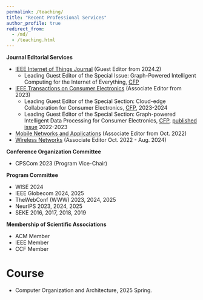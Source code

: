 ```yaml
---
permalink: /teaching/
title: "Recent Professional Services"
author_profile: true
redirect_from: 
  - /md/
  - /teaching.html
---
```


**Journal Editorial Services**

- [IEEE Internet of Things Journal](https://ieee-iotj.org/) (Guest Editor from 2024.2)
  -  Leading Guest Editor of the Special Issue: Graph-Powered Intelligent Computing for the Internet of Everything, [CFP](https://ieee-iotj.org/wp-content/uploads/2024/02/Graph_Powered_Computing.pdf) 
- [IEEE Transactions on Consumer Electronics](https://ctsoc.ieee.org/publications/ieee-transactions-on-consumer-electronics.html) (Associate Editor from 2023)
  - Leading Guest Editor of the Special Section: Cloud-edge Collaboration for Consumer Electronics, [CFP](https://s3-us-west-2.amazonaws.com/clarivate-scholarone-prod-us-west-2-s1m-public/wwwRoot/prod1/societyimages/tce-ieee/TCE_SS_CFP_Cloud-edge%20Collaboration%20for%20Consumer%20Electronics.pdf), 2023-2024
  - Leading Guest Editor of the Special Section: Graph-powered Intelligent Data Processing for Consumer Electronics, [CFP](https://ctsoc.ieee.org/images/TCE_FILES/TCE_SS_CFP_Special_Section_on_Graph-powered_Intelligent_Data_Processing_for_Consumer_final.pdf), [published issue](https://ieeexplore.ieee.org/document/10659261) 2022-2023
- [Mobile Networks and Applications](https://www.springer.com/journal/11036) (Associate Editor from Oct. 2022)
- [Wireless Networks](https://www.springer.com/journal/11276) (Associate Editor Oct. 2022 - Aug. 2024)

**Conference Organization Committee**
- CPSCom 2023 (Program Vice-Chair) 

**Program Committee**
- WISE 2024
- IEEE Globecom 2024, 2025
- TheWebConf (WWW) 2023, 2024, 2025
- NeurIPS 2023, 2024, 2025
- SEKE 2016, 2017, 2018, 2019

**Membership of Scientific Associations**
- ACM Member
- IEEE Member
- CCF Member

Course
======
- Computer Organization and Architecture, 2025 Spring.
